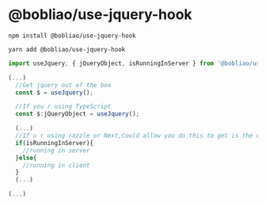 # @bobliao/use-jquery-hook

`npm install @bobliao/use-jquery-hook`

`yarn add @bobliao/use-jquery-hook`

```javascript
import useJquery, { jQueryObject, isRunningInServer } from '@bobliao/use-jquery-hook';

(...)
  //Get jquery out of the box
  const $ = useJquery();

  //If you r using TypeScript
  const $:jQueryObject = useJquery();

  (...)
  //If u r using razzle or Next,Could allow you do this to get is the code running in server or client
  if(isRunningInServer){
    //running in server
  }else{
    //running in client
  }
  (...)

(...)

```
